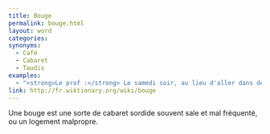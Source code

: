 ```yaml
---
title: Bouge
permalink: bouge.html
layout: word
categories:
synonyms:
  - Café
  - Cabaret
  - Taudis
examples:
  - "<strong>Le prof :</strong> Le samedi soir, au lieu d'aller dans des bouges pour dipsomanes impénitents…<br /><strong>L'amphi :</strong> Monsieur, c'est le gala !<br /><strong>Le prof [un grand sourire] :</strong> Justement ! Faites plutôt cet exercice !<br />"
link: http://fr.wiktionary.org/wiki/bouge
---
```


Une bouge est une sorte de cabaret sordide souvent sale et mal fréquenté, ou un logement malpropre.

